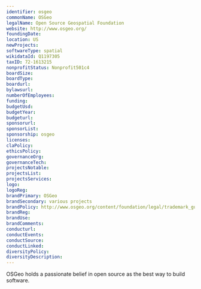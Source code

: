 ```yaml
---
identifier: osgeo
commonName: OSGeo
legalName: Open Source Geospatial Foundation
website: http://www.osgeo.org/
foundingDate:
location: US
newProjects:
softwareType: spatial
wikidataId: Q1197305
taxID: 72-1613215
nonprofitStatus: Nonprofit501c4
boardSize:
boardType:
boardurl:
bylawsurl:
numberOfEmployees:
funding:
budgetUsd:
budgetYear:
budgeturl:
sponsorurl:
sponsorList:
sponsorship: osgeo
licenses:
claPolicy:
ethicsPolicy:
governanceOrg:
governanceTech:
projectsNotable:
projectsList:
projectsServices:
logo:
logoReg:
brandPrimary: OSGeo
brandSecondary: various projects
brandPolicy: http://www.osgeo.org/content/foundation/legal/trademark_guidelines.html
brandReg:
brandUse:
brandComments:
conducturl:
conductEvents:
conductSource:
conductLinked:
diversityPolicy:
diversityDescription:
---
```


OSGeo holds a passionate belief in open source as the best way to build software.

